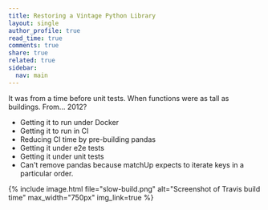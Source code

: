 ```yaml
---
title: Restoring a Vintage Python Library
layout: single
author_profile: true
read_time: true
comments: true
share: true
related: true
sidebar:
  nav: main
---
```

It was from a time before unit tests. When functions were as tall as buildings. From... 2012?


* Getting it to run under Docker
* Getting it to run in CI
* Reducing CI time by pre-building pandas
* Getting it under e2e tests
* Getting it under unit tests
* Can't remove pandas because matchUp expects to iterate keys in a particular order.

{% include image.html file="slow-build.png" alt="Screenshot of Travis build time" max_width="750px" img_link=true %}
